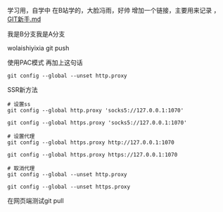 学习用，自学中
在B站学的，大脸冯雨，好帅
增加一个链接，主要用来记录 ，[GIT新手.md](GIT新手.md)

我是B分支我是A分支

wolaishiyixia git push

使用PAC模式
再加上这句话
```
git config --global --unset http.proxy
```

SSR新方法
```
# 设置ss
git config --global http.proxy 'socks5://127.0.0.1:1070'

git config --global https.proxy 'socks5://127.0.0.1:1070'

# 设置代理
git config --global https.proxy http://127.0.0.1:1070

git config --global https.proxy https://127.0.0.1:1070

# 取消代理
git config --global --unset http.proxy

git config --global --unset https.proxy
```

在网页端测试git pull

